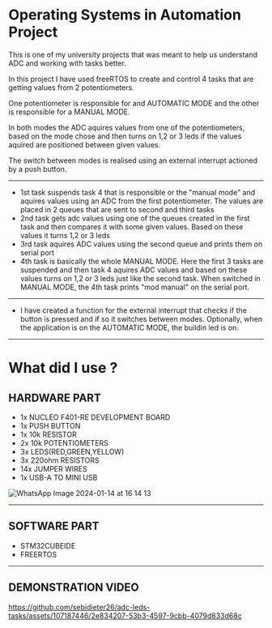 Operating Systems in Automation Project
=
This is one of my university projects that was meant to help us understand ADC and working with tasks better.                        

In this project I have used freeRTOS to create and control 4 tasks that are getting values from 2 potentiometers. 

One potentiometer is responsible for and AUTOMATIC MODE and the other is responsible for a MANUAL MODE.

In both modes the ADC aquires values from one of the potentiometers, based on the mode chose and then turns on 1,2 or 3 leds if the values aquired are positioned between given values.

The switch between modes is realised using an external interrupt actioned by a push button.


---
- 1st task suspends task 4 that is responsible or the "manual mode" and aquires values using an ADC from the first potentiometer. The values are placed in 2 queues that are sent to second and third tasks
- 2nd task gets adc values using one of the queues created in the first task and then compares it with some given values. Based on these values it turns 1,2 or 3 leds
- 3rd task aquires ADC values using the second queue and prints them on serial port
- 4th task is basically the whole MANUAL MODE. Here the first 3 tasks are suspended and then task 4 aquires ADC values and based on these values turns on 1,2 or 3 leds just like the second task. When switched in MANUAL MODE, the 4th task prints "mod manual" on the serial port.
---
- I have created a function for the external interrupt that checks if the button is pressed and if so it switches between modes. Optionally, when the application is on the AUTOMATIC MODE, the buildin led is on.
---
What did I use ?
=
HARDWARE PART
-
- 1x NUCLEO F401-RE DEVELOPMENT BOARD
- 1x PUSH BUTTON
- 1x 10k RESISTOR
- 2x 10k POTENTIOMETERS
- 3x LEDS(RED,GREEN,YELLOW)
- 3x 220ohm RESISTORS
- 14x JUMPER WIRES
- 1x USB-A TO MINI USB

![WhatsApp Image 2024-01-14 at 16 14 13](https://github.com/sebidieter26/adc-leds-tasks/assets/107187446/14b64335-5a8f-43b8-8375-a292d93c6fd6)

---
SOFTWARE PART
-
- STM32CUBEIDE
- FREERTOS
---
DEMONSTRATION VIDEO
-



https://github.com/sebidieter26/adc-leds-tasks/assets/107187446/2e834207-53b3-4597-9cbb-4079d833d68c


